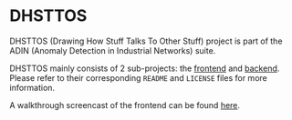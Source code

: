 # DHSTTOS

DHSTTOS (Drawing How Stuff Talks To Other Stuff) project is part of the ADIN (Anomaly Detection in Industrial Networks) suite.

DHSTTOS mainly consists of 2 sub-projects: the [frontend](frontend) and [backend](Back-end). Please refer to their corresponding `README` and `LICENSE` files for more information.

A walkthrough screencast of the frontend can be found [here](https://youtu.be/Vt3kImBWPbI).
